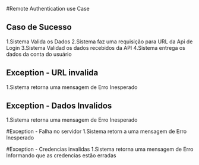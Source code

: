 #Remote Authentication use Case

## Caso de Sucesso

1.Sistema Valida os Dados
2.Sistema faz uma requisição para URL da Api de Login
3.Sistema Validad os dados recebidos da API
4.Sistema entrega os dados da conta do usuário


## Exception - URL invalida
1.Sistema retorna uma mensagem de Erro Inesperado

## Exception - Dados Invalidos
1.Sistema retorna uma mensagem de Erro Inesperado

#Exception - Falha no servidor
1.Sistema retorn a uma mensagem de Erro Inesperado

#Exception - Credencias invalidas
1.Sistema retorna uma mensagem de Erro Informando que as credencias estão erradas
